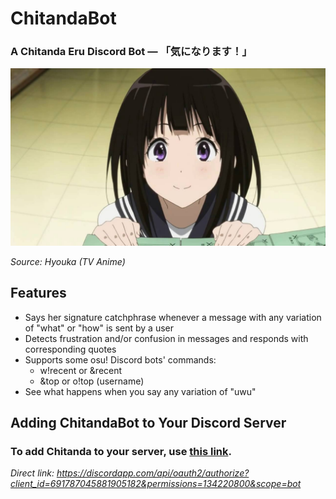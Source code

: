 # ChitandaBot
### A Chitanda Eru Discord Bot — 「気になります！」

![Chitanda](https://raw.githubusercontent.com/VeganL/ChitandaBot/master/img/chitanda.jpg)

*Source: Hyouka (TV Anime)*

## Features
 - Says her signature catchphrase whenever a message with any variation of "what" or "how" is sent by a user
 - Detects frustration and/or confusion in messages and responds with corresponding quotes
 - Supports some osu! Discord bots' commands:
   - w!recent or &recent
   - &top or o!top (username)
 - See what happens when you say any variation of "uwu"

## Adding ChitandaBot to Your Discord Server
### To add Chitanda to your server, use [this link](https://discordapp.com/api/oauth2/authorize?client_id=691787045881905182&permissions=134220800&scope=bot).
*Direct link: https://discordapp.com/api/oauth2/authorize?client_id=691787045881905182&permissions=134220800&scope=bot*
